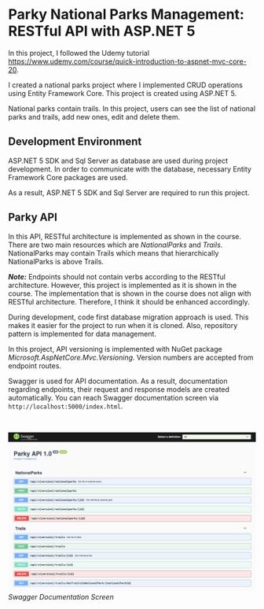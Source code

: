 # Parky National Parks Management: RESTful API with ASP.NET 5

In this project, I followed the Udemy tutorial https://www.udemy.com/course/quick-introduction-to-aspnet-mvc-core-20.

I created a national parks project where I implemented CRUD operations using Entity Framework Core. This project is
created using ASP.NET 5.

National parks contain trails. In this project, users can see the list of national parks and trails, add new ones, edit
and delete them.

## Development Environment

ASP.NET 5 SDK and Sql Server as database are used during project development. In order to communicate with the database,
necessary Entity Framework Core packages are used.

As a result, ASP.NET 5 SDK and Sql Server are required to run this project.

## Parky API

In this API, RESTful architecture is implemented as shown in the course. There are two main resources which are
_NationalParks_ and _Trails_. NationalParks may contain Trails which means that hierarchically NationalParks is above
Trails.

_**Note:**_ Endpoints should not contain verbs according to the RESTful architecture. However, this project is
implemented as it is shown in the course. The implementation that is shown in the course does not align with RESTful
architecture. Therefore, I think it should be enhanced accordingly.

During development, code first database migration approach is used. This makes it easier for the project to run when it
is cloned. Also, repository pattern is implemented for data management.

In this project, API versioning is implemented with NuGet package _Microsoft.AspNetCore.Mvc.Versioning_. Version numbers
are accepted from endpoint routes.

Swagger is used for API documentation. As a result, documentation regarding endpoints, their request and response models
are created automatically. You can reach Swagger documentation screen via `http://localhost:5000/index.html`.

<br/>

![swagger-screen.png](Docs/Screenshots/swagger-screen.png)
<i>Swagger Documentation Screen</i>
